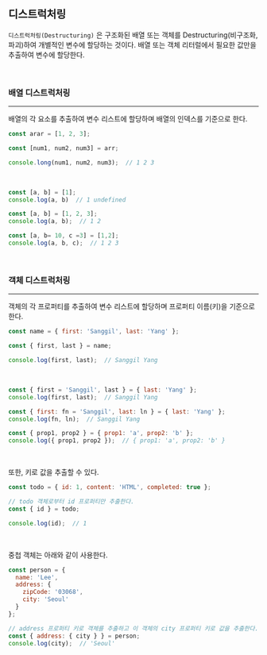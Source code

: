 ## 디스트럭처링

`디스트럭처링(Destructuring)` 은 구조화된 배열 또는 객체를 Destructuring(비구조화, 파괴)하여 개별적인 변수에 할당하는 것이다. 배열 또는 객체 리터럴에서 필요한 값만을 추출하여 변수에 할당한다.

<br>

### 배열 디스트럭처링
---

배열의 각 요소를 추출하여 변수 리스트에 할당하며 배열의 인덱스를 기준으로 한다.

```javascript
const arar = [1, 2, 3];

const [num1, num2, num3] = arr;

console.long(num1, num2, num3);  // 1 2 3
```

<br>

```javascript
const [a, b] = [1];
console.log(a, b)  // 1 undefined

const [a, b] = [1, 2, 3];
console.log(a, b);  // 1 2

const [a, b= 10, c =3] = [1,2];
console.log(a, b, c);  // 1 2 3
```

<br>

### 객체 디스트럭처링
---

객체의 각 프로퍼티를 추출하여 변수 리스트에 할당하며 프로퍼티 이름(키)을 기준으로 한다.

```javascript
const name = { first: 'Sanggil', last: 'Yang' };

const { first, last } = name;

console.log(first, last);  // Sanggil Yang
```

<br>

```javascript
const { first = 'Sanggil', last } = { last: 'Yang' };
console.log(first, last);  // Sanggil Yang

const { first: fn = 'Sanggil', last: ln } = { last: 'Yang' };
console.log(fn, ln);  // Sanggil Yang

const { prop1, prop2 } = { prop1: 'a', prop2: 'b' };
console.log({ prop1, prop2 });  // { prop1: 'a', prop2: 'b' }
```

<br>

또한, 키로 값을 추출할 수 있다.

```javascript
const todo = { id: 1, content: 'HTML', completed: true };

// todo 객체로부터 id 프로퍼티만 추출한다.
const { id } = todo;

console.log(id);  // 1
```

<br>

중첩 객체는 아래와 같이 사용한다.

```javascript
const person = {
  name: 'Lee',
  address: {
    zipCode: '03068',
    city: 'Seoul'
  }
};

// address 프로퍼티 키로 객체를 추출하고 이 객체의 city 프로퍼티 키로 값을 추출한다.
const { address: { city } } = person;
console.log(city);  // 'Seoul'
```